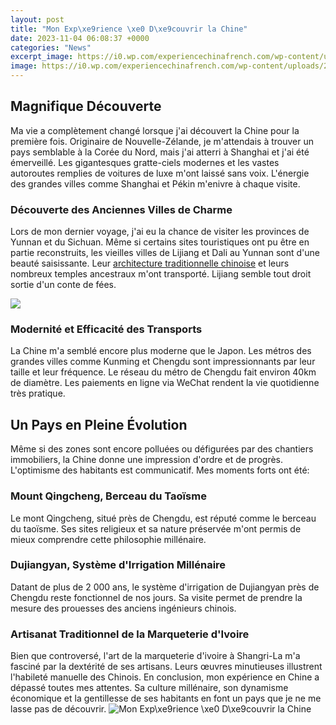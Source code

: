 ```yaml
---
layout: post
title: "Mon Exp\xe9rience \xe0 D\xe9couvrir la Chine"
date: 2023-11-04 06:08:37 +0000
categories: "News"
excerpt_image: https://i0.wp.com/experiencechinafrench.com/wp-content/uploads/2018/05/a84bc086764dac58a8c9c4467677ce79.jpg?w=2288&amp;ssl=1
image: https://i0.wp.com/experiencechinafrench.com/wp-content/uploads/2018/05/a84bc086764dac58a8c9c4467677ce79.jpg?w=2288&amp;ssl=1
---
```


## Magnifique Découverte 
Ma vie a complètement changé lorsque j'ai découvert la Chine pour la première fois. Originaire de Nouvelle-Zélande, je m'attendais à trouver un pays semblable à la Corée du Nord, mais j'ai atterri à Shanghai et j'ai été émerveillé. Les gigantesques gratte-ciels modernes et les vastes autoroutes remplies de voitures de luxe m'ont laissé sans voix. L'énergie des grandes villes comme Shanghai et Pékin m'enivre à chaque visite.
### Découverte des Anciennes Villes de Charme
Lors de mon dernier voyage, j'ai eu la chance de visiter les provinces de Yunnan et du Sichuan. Même si certains sites touristiques ont pu être en partie reconstruits, les vieilles villes de Lijiang et Dali au Yunnan sont d'une beauté saisissante. Leur [architecture traditionnelle chinoise](https://thetopnews.github.io/the-impact-of-console-exclusives-on-gaming-platform-choices/) et leurs nombreux temples ancestraux m'ont transporté. Lijiang semble tout droit sortie d'un conte de fées. 

![](https://i.ytimg.com/vi/8EkMWuDUicc/maxresdefault.jpg)
### Modernité et Efficacité des Transports
La Chine m'a semblé encore plus moderne que le Japon. Les métros des grandes villes comme Kunming et Chengdu sont impressionnants par leur taille et leur fréquence. Le réseau du métro de Chengdu fait environ 40km de diamètre. Les paiements en ligne via WeChat rendent la vie quotidienne très pratique.
## Un Pays en Pleine Évolution
Même si des zones sont encore polluées ou défigurées par des chantiers immobiliers, la Chine donne une impression d'ordre et de progrès. L'optimisme des habitants est communicatif. Mes moments forts ont été:
### Mount Qingcheng, Berceau du Taoïsme
Le mont Qingcheng, situé près de Chengdu, est réputé comme le berceau du taoïsme. Ses sites religieux et sa nature préservée m'ont permis de mieux comprendre cette philosophie millénaire.
### Dujiangyan, Système d'Irrigation Millénaire
Datant de plus de 2 000 ans, le système d'irrigation de Dujiangyan près de Chengdu reste fonctionnel de nos jours. Sa visite permet de prendre la mesure des prouesses des anciens ingénieurs chinois.
### Artisanat Traditionnel de la Marqueterie d'Ivoire
Bien que controversé, l'art de la marqueterie d'ivoire à Shangri-La m'a fasciné par la dextérité de ses artisans. Leurs œuvres minutieuses illustrent l'habileté manuelle des Chinois.
En conclusion, mon expérience en Chine a dépassé toutes mes attentes. Sa culture millénaire, son dynamisme économique et la gentillesse de ses habitants en font un pays que je ne me lasse pas de découvrir.
![Mon Exp\xe9rience \xe0 D\xe9couvrir la Chine](https://i0.wp.com/experiencechinafrench.com/wp-content/uploads/2018/05/a84bc086764dac58a8c9c4467677ce79.jpg?w=2288&amp;ssl=1)
